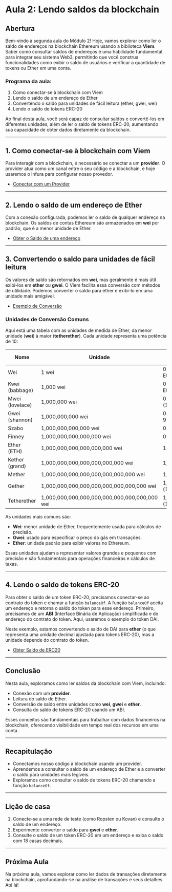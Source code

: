 # Aula 2: Lendo saldos da blockchain

## Abertura

Bem-vindo à segunda aula do Módulo 2! Hoje, vamos explorar como ler o saldo de endereços na blockchain Ethereum usando a biblioteca **Viem**. Saber como consultar saldos de endereços é uma habilidade fundamental para integrar seu sistema Web3, permitindo que você construa funcionalidades como exibir o saldo de usuários e verificar a quantidade de tokens ou Ether em uma conta.

### Programa da aula:

1. Como conectar-se à blockchain com Viem
2. Lendo o saldo de um endereço de Ether
3. Convertendo o saldo para unidades de fácil leitura (ether, gwei, wei)
4. Lendo o saldo de tokens ERC-20

Ao final desta aula, você será capaz de consultar saldos e convertê-los em diferentes unidades, além de ler o saldo de tokens ERC-20, aumentando sua capacidade de obter dados diretamente da blockchain.

---

## 1. Como conectar-se à blockchain com Viem

Para interagir com a blockchain, é necessário se conectar a um **provider**. O provider atua como um canal entre o seu código e a blockchain, e hoje usaremos o Infura para configurar nosso provedor.

- [Conectar com um Provider](../playground/aula2/connect.js)

---

## 2. Lendo o saldo de um endereço de Ether

Com a conexão configurada, podemos ler o saldo de qualquer endereço na blockchain. Os saldos de contas Ethereum são armazenados em **wei** por padrão, que é a menor unidade de Ether.

- [Obter o Saldo de uma endereço](../playground/aula2/balanceOf.js)

---

## 3. Convertendo o saldo para unidades de fácil leitura

Os valores de saldo são retornados em **wei**, mas geralmente é mais útil exibi-los em **ether** ou **gwei**. O Viem facilita essa conversão com métodos de utilidade. Podemos converter o saldo para ether e exibi-lo em uma unidade mais amigável.

- [Exemplo de Conversão](../playground/aula2/convertWei.js)

### Unidades de Conversão Comuns

Aqui está uma tabela com as unidades de medida de Ether, da menor unidade (**wei**) à maior (**tetherether**). Cada unidade representa uma potência de 10:

| Nome            | Unidade                                       | Equivalência em Ether (ETH)        | Potência de 10 |
| --------------- | --------------------------------------------- | ---------------------------------- | -------------- |
| Wei             | 1 wei                                         | 0.000000000000000001 Ether (1e-18) | 10^0           |
| Kwei (babbage)  | 1,000 wei                                     | 0.000000000000001 Ether (1e-15)    | 10^3           |
| Mwei (lovelace) | 1,000,000 wei                                 | 0.000000000001 Ether (1e-12)       | 10^6           |
| Gwei (shannon)  | 1,000,000,000 wei                             | 0.000000001 Ether (1e-9)           | 10^9           |
| Szabo           | 1,000,000,000,000 wei                         | 0.000001 Ether (1e-6)              | 10^12          |
| Finney          | 1,000,000,000,000,000 wei                     | 0.001 Ether (1e-3)                 | 10^15          |
| Ether (ETH)     | 1,000,000,000,000,000,000 wei                 | 1 Ether (1e0)                      | 10^18          |
| Kether (grand)  | 1,000,000,000,000,000,000,000 wei             | 1,000 Ether (1e3)                  | 10^21          |
| Mether          | 1,000,000,000,000,000,000,000,000 wei         | 1,000,000 Ether (1e6)              | 10^24          |
| Gether          | 1,000,000,000,000,000,000,000,000,000 wei     | 1,000,000,000 Ether (1e9)          | 10^27          |
| Tetherether     | 1,000,000,000,000,000,000,000,000,000,000 wei | 1,000,000,000,000 Ether (1e12)     | 10^30          |

As unidades mais comuns são:

- **Wei**: menor unidade de Ether, frequentemente usada para cálculos de precisão.
- **Gwei**: usado para especificar o preço do gás em transações.
- **Ether**: unidade padrão para exibir valores no Ethereum.

Essas unidades ajudam a representar valores grandes e pequenos com precisão e são fundamentais para operações financeiras e cálculos de taxas.

---

## 4. Lendo o saldo de tokens ERC-20

Para obter o saldo de um token ERC-20, precisamos conectar-se ao contrato do token e chamar a função `balanceOf`. A função `balanceOf` aceita um endereço e retorna o saldo do token para esse endereço. Primeiro, precisamos de um **ABI** (Interface Binária de Aplicação) simplificada e do endereço do contrato do token. Aqui, usaremos o exemplo do token DAI.

Neste exemplo, estamos convertendo o saldo de DAI para **ether** (o que representa uma unidade decimal ajustada para tokens ERC-20), mas a unidade depende do contrato do token.

- [Obter Saldo de ERC20](../playground/aula2/balanceOfERC20.js)

---

## Conclusão

Nesta aula, exploramos como ler saldos da blockchain com Viem, incluindo:

- Conexão com um **provider**.
- Leitura do saldo de Ether.
- Conversão de saldo entre unidades como **wei**, **gwei** e **ether**.
- Consulta do saldo de tokens ERC-20 usando um ABI.

Esses conceitos são fundamentais para trabalhar com dados financeiros na blockchain, oferecendo visibilidade em tempo real dos recursos em uma conta.

---

## Recapitulação

- Conectamos nosso código à blockchain usando um provider.
- Aprendemos a consultar o saldo de um endereço de Ether e a converter o saldo para unidades mais legíveis.
- Exploramos como consultar o saldo de tokens ERC-20 chamando a função `balanceOf`.

---

## Lição de casa

1. Conecte-se a uma rede de teste (como Ropsten ou Kovan) e consulte o saldo de um endereço.
2. Experimente converter o saldo para **gwei** e **ether**.
3. Consulte o saldo de um token ERC-20 em um endereço e exiba o saldo com 18 casas decimais.

---

## Próxima Aula

Na próxima aula, vamos explorar como ler dados de transações diretamente na blockchain, aprofundando-se na análise de transações e seus detalhes. Até lá!

